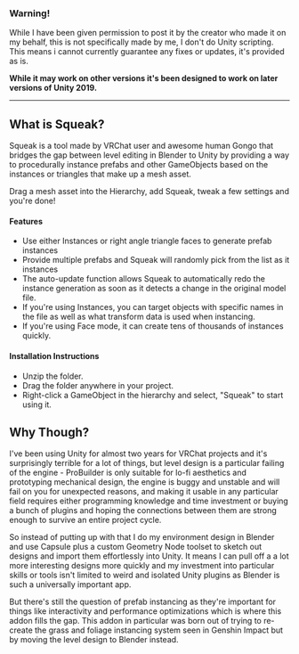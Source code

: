 ### Warning!
While I have been given permission to post it by the creator who made it on my behalf, this is not specifically made by me, I don't do Unity scripting.  This means i cannot currently guarantee any fixes or updates, it's provided as is.

**While it may work on other versions it's been designed to work on later versions of Unity 2019.**

---

## What is Squeak?

Squeak is a tool made by VRChat user and awesome human Gongo that bridges the gap between level editing in Blender to Unity by providing a way to procedurally instance prefabs and other GameObjects based on the instances or triangles that make up a mesh asset.

Drag a mesh asset into the Hierarchy, add Squeak, tweak a few settings and you're done!


#### Features

* Use either Instances or right angle triangle faces to generate prefab instances
* Provide multiple prefabs and Squeak will randomly pick from the list as it instances
* The auto-update function allows Squeak to automatically redo the instance generation as soon as it detects a change in the original model file.
* If you're using Instances, you can target objects with specific names in the file as well as what transform data is used when instancing.
* If you're using Face mode, it can create tens of thousands of instances quickly.

#### Installation Instructions

* Unzip the folder.
* Drag the folder anywhere in your project.
* Right-click a GameObject in the hierarchy and select, "Squeak" to start using it.


## Why Though?


I've been using Unity for almost two years for VRChat projects and it's surprisingly terrible for a lot of things, but level design is a particular failing of the engine - ProBuilder is only suitable for lo-fi aesthetics and prototyping mechanical design, the engine is buggy and unstable and will fail on you for unexpected reasons, and making it usable in any particular field requires either programming knowledge and time investment or buying a bunch of plugins and hoping the connections between them are strong enough to survive an entire project cycle.

So instead of putting up with that I do my environment design in Blender and use Capsule plus a custom Geometry Node toolset to sketch out designs and import them effortlessly into Unity.  It means I can pull off a a lot more interesting designs more quickly and my investment into particular skills or tools isn't limited to weird and isolated Unity plugins as Blender is such a universally important app.

But there's still the question of prefab instancing as they're important for things like interactivity and performance optimizations which is where this addon fills the gap.  This addon in particular was born out of trying to re-create the grass and foliage instancing system seen in Genshin Impact but by moving the level design to Blender instead.







